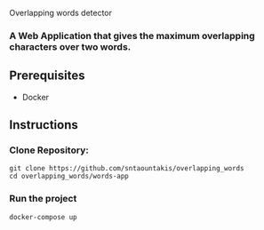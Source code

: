 Overlapping words detector

### A Web Application that gives the maximum overlapping characters over two words.

## Prerequisites

- Docker

## Instructions

### Clone Repository:

```
git clone https://github.com/sntaountakis/overlapping_words
cd overlapping_words/words-app
```
### Run the project

`docker-compose up`